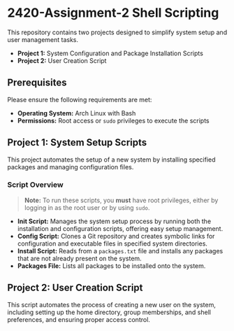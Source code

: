 # 2420-Assignment-2 Shell Scripting

This repository contains two projects designed to simplify system setup and user management tasks.

- **Project 1:** System Configuration and Package Installation Scripts
- **Project 2:** User Creation Script

## Prerequisites

Please ensure the following requirements are met:

- **Operating System:** Arch Linux with Bash
- **Permissions:** Root access or `sudo` privileges to execute the scripts

## Project 1: System Setup Scripts

This project automates the setup of a new system by installing specified packages and managing configuration files.

### Script Overview

> **Note:** To run these scripts, you **must** have root privileges, either by logging in as the root user or by using `sudo`.

- **Init Script:** Manages the system setup process by running both the installation and configuration scripts, offering easy setup management.
- **Config Script:** Clones a Git repository and creates symbolic links for configuration and executable files in specified system directories.
- **Install Script:** Reads from a `packages.txt` file and installs any packages that are not already present on the system.
- **Packages File:** Lists all packages to be installed onto the system.

## Project 2: User Creation Script

This script automates the process of creating a new user on the system, including setting up the home directory, group memberships, and shell preferences, and ensuring proper access control.
